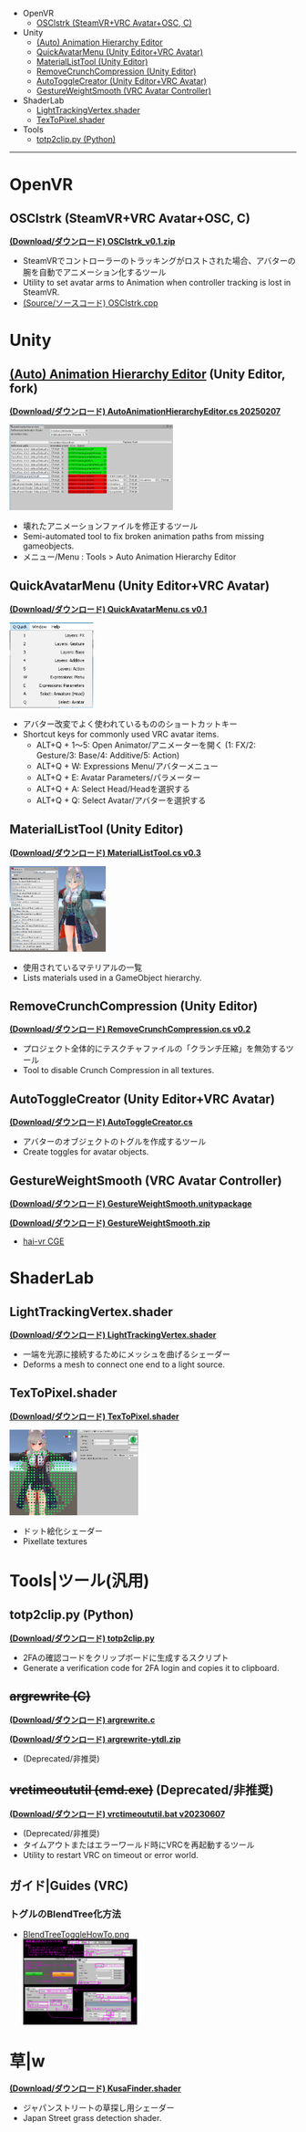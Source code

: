 - OpenVR
  - [OSClstrk (SteamVR+VRC Avatar+OSC, C)](#osclstrk-steamvrvrc-avatarosc-c)
- Unity
  - [(Auto) Animation Hierarchy Editor](#auto-animation-hierarchy-editor-unity-editor-fork)
  - [QuickAvatarMenu (Unity Editor+VRC Avatar)](#quickavatarmenu-unity-editorvrc-avatar)
  - [MaterialListTool (Unity Editor)](#materiallisttool-unity-editor)
  - [RemoveCrunchCompression (Unity Editor)](#removecrunchcompression-unity-editor)
  - [AutoToggleCreator (Unity Editor+VRC Avatar)](#autotogglecreator-unity-editorvrc-avatar)
  - [GestureWeightSmooth (VRC Avatar Controller)](#gestureweightsmooth-vrc-avatar-controller)
- ShaderLab
  - [LightTrackingVertex.shader](#lighttrackingvertexshader)
  - [TexToPixel.shader](#textopixelshader)
- Tools
  - [totp2clip.py (Python)](#totp2clippy-python)

-----

# OpenVR

## OSClstrk (SteamVR+VRC Avatar+OSC, C)

**[(Download/ダウンロード) OSClstrk_v0.1.zip](https://raw.githubusercontent.com/GapVR/Unity/main/OSClstrk_v0.1.zip)**

- SteamVRでコントローラーのトラッキングがロストされた場合、アバターの腕を自動でアニメーション化するツール
- Utility to set avatar arms to Animation when controller tracking is lost in SteamVR.
- [(Source/ソースコード) OSClstrk.cpp](https://raw.githubusercontent.com/GapVR/Unity/main/OSClstrk.cpp)

# Unity

## [(Auto) Animation Hierarchy Editor](https://github.com/GapVR/Unity-Animation-Hierarchy-Editor) (Unity Editor, fork)

**[(Download/ダウンロード) AutoAnimationHierarchyEditor.cs 20250207](https://github.com/GapVR/Unity-Animation-Hierarchy-Editor/releases/download/1.0/AutoAnimationHierarchyEditor.cs)**

[<img src="https://raw.githubusercontent.com/GapVR/Unity-Animation-Hierarchy-Editor/refs/heads/master/AAHE_screenshot.png" height=150>](https://raw.githubusercontent.com/GapVR/Unity-Animation-Hierarchy-Editor/refs/heads/master/AAHE_screenshot.png)

- 壊れたアニメーションファイルを修正するツール
- Semi-automated tool to fix broken animation paths from missing gameobjects.
- メニュー/Menu : Tools > Auto Animation Hierarchy Editor

## QuickAvatarMenu (Unity Editor+VRC Avatar)

**[(Download/ダウンロード) QuickAvatarMenu.cs v0.1](https://raw.githubusercontent.com/GapVR/Unity/main/QuickAvatarMenu.cs)**

[<img src="img/QuickAvatarMenu.png" height=150>](img/QuickAvatarMenu.png)

- アバター改変でよく使われているもののショートカットキー
- Shortcut keys for commonly used VRC avatar items.
  - ALT+Q + 1～5: Open Animator/アニメーターを開く (1: FX/2: Gesture/3: Base/4: Additive/5: Action)
  - ALT+Q + W: Expressions Menu/アバターメニュー
  - ALT+Q + E: Avatar Parameters/パラメーター
  - ALT+Q + A: Select Head/Headを選択する
  - ALT+Q + Q: Select Avatar/アバターを選択する

## MaterialListTool (Unity Editor)

**[(Download/ダウンロード) MaterialListTool.cs v0.3](https://raw.githubusercontent.com/GapVR/Unity/main/MaterialListTool.cs)**

[<img src="img/FTM2NR2aAAAz1mJ.png" height=150>](img/FTM2NR2aAAAz1mJ.png)

- 使用されているマテリアルの一覧
- Lists materials used in a GameObject hierarchy.

## RemoveCrunchCompression (Unity Editor)

**[(Download/ダウンロード) RemoveCrunchCompression.cs v0.2](https://github.com/GapVR/Unity/raw/refs/heads/main/RemoveCrunchCompression.cs)**

- プロジェクト全体的にテスクチャファイルの「クランチ圧縮」を無効するツール
- Tool to disable Crunch Compression in all textures.

## AutoToggleCreator (Unity Editor+VRC Avatar)

**[(Download/ダウンロード) AutoToggleCreator.cs](https://raw.githubusercontent.com/GapVR/Unity/main/AutoToggleCreator.cs)**

- アバターのオブジェクトのトグルを作成するツール
- Create toggles for avatar objects.

## GestureWeightSmooth (VRC Avatar Controller)
 
**[(Download/ダウンロード) GestureWeightSmooth.unitypackage](https://raw.githubusercontent.com/GapVR/Unity/main/GestureWeightSmooth.unitypackage)**

**[(Download/ダウンロード) GestureWeightSmooth.zip](https://raw.githubusercontent.com/GapVR/Unity/main/GestureWeightSmooth.zip)**

- [hai-vr CGE](https://github.com/hai-vr/combo-gesture-expressions-av3)

# ShaderLab

## LightTrackingVertex.shader

**[(Download/ダウンロード) LightTrackingVertex.shader](https://raw.githubusercontent.com/GapVR/Unity/main/LightTrackingVertex.shader)**

- 一端を光源に接続するためにメッシュを曲げるシェーダー
- Deforms a mesh to connect one end to a light source.

## TexToPixel.shader

**[(Download/ダウンロード) TexToPixel.shader](https://raw.githubusercontent.com/GapVR/Unity/main/TexToPixel.shader)**

[<img src="img/FTSDVxBUUAAwBiB.png" height=150>](img/FTSDVxBUUAAwBiB.png)

- ドット絵化シェーダー
- Pixellate textures

# Tools|ツール(汎用)

## totp2clip.py (Python)

**[(Download/ダウンロード) totp2clip.py](https://raw.githubusercontent.com/GapVR/Unity/main/totp2clip.py)**

- 2FAの確認コードをクリップボードに生成するスクリプト
- Generate a verification code for 2FA login and copies it to clipboard.

## ~~argrewrite (C)~~

**[(Download/ダウンロード) argrewrite.c](https://raw.githubusercontent.com/GapVR/Unity/main/argrewrite.c)**

**[(Download/ダウンロード) argrewrite-ytdl.zip](https://raw.githubusercontent.com/GapVR/Unity/main/argrewrite-ytdl.zip)**

-  (Deprecated/非推奨)

## ~~vrctimeoututil (cmd.exe)~~ (Deprecated/非推奨)

**[(Download/ダウンロード) vrctimeoututil.bat v20230607](https://raw.githubusercontent.com/GapVR/Unity/main/vrctimeoututil.bat)**

- (Deprecated/非推奨)
- タイムアウトまたはエラーワールド時にVRCを再起動するツール
- Utility to restart VRC on timeout or error world.

## ガイド|Guides (VRC)

### トグルのBlendTree化方法
- [BlendTreeToggleHowTo.png](https://raw.githubusercontent.com/GapVR/Unity/main/BlendTreeToggleHowTo.png)<br>
[<img src="BlendTreeToggleHowTo.png" height=150>](BlendTreeToggleHowTo.png)

# 草|w

**[(Download/ダウンロード) KusaFinder.shader](https://raw.githubusercontent.com/GapVR/Unity/main/KusaFinder.shader)**

- ジャパンストリートの草探し用シェーダー
- Japan Street grass detection shader.
